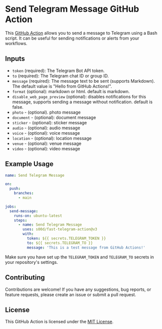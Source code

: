 # Send Telegram Message GitHub Action

This [GitHub Action](https://github.com/marketplace/actions/fast-telegram-action) allows you to send a message to Telegram using a Bash script. It can be useful for sending notifications or alerts from your workflows.

## Inputs

- `token` (required): The Telegram Bot API token.
- `to` (required): The Telegram chat ID or group ID.
- `message` (required): The message text to be sent (supports Markdown). The default value is "Hello from GitHub Actions!".
- `format` (optional): markdown or html. default is markdown.
- `disable_web_page_preview` (optional): disables notifications for this message, supports sending a message without notification. default is false.
- `photo` - (optional). photo message
- `document` - (optional): document message
- `sticker` - (optional): sticker message
- `audio` - (optional): audio message
- `voice` - (optional): voice message
- `location` - (optional): location message
- `venue` - (optional): venue message
- `video` - (optional): video message

## Example Usage

```yaml
name: Send Telegram Message

on:
  push:
    branches:
      - main

jobs:
  send-message:
    runs-on: ubuntu-latest
    steps:
      - name: Send Telegram Message
        uses: s00d/fast-telegram-action@v3
        with:
          token: ${{ secrets.TELEGRAM_TOKEN }}
          to: ${{ secrets.TELEGRAM_TO }}
          message: 'This is a test message from GitHub Actions!'
```

Make sure you have set up the `TELEGRAM_TOKEN` and `TELEGRAM_TO` secrets in your repository's settings.

## Contributing

Contributions are welcome! If you have any suggestions, bug reports, or feature requests, please create an issue or submit a pull request.

## License

This GitHub Action is licensed under the [MIT License](LICENSE).
